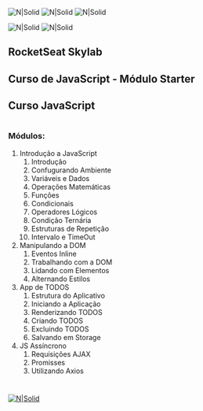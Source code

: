 

 ![N|Solid](https://xesque.rocketseat.dev/platform/1564681946529.svg) ![N|Solid](https://xesque.rocketseat.dev/platform/1564682281422.svg) ![N|Solid](https://xesque.rocketseat.dev/platform/1564682425906.svg) 
 
 ![N|Solid](https://xesque.rocketseat.dev/platform/1566444110414.png) ![N|Solid](https://xesque.rocketseat.dev/platform/1566444881250.png)

##

## RocketSeat Skylab ##

## Curso de JavaScript - Módulo Starter ##

## Curso JavaScript ##
# 
### Módulos: ###
1. Introdução a JavaScript
	1.  Introdução
  	2.  Confugurando Ambiente
  	3.  Variáveis e Dados
  	4.  Operações Matemáticas
  	5.  Funções
  	6.  Condicionais
  	7.  Operadores Lógicos
  	8.  Condição Ternária
  	9.  Estruturas de Repetição
  	10. Intervalo e TimeOut
 2. Manipulando a DOM
  	1.  Eventos Inline
  	2.  Trabalhando com a DOM
  	3.  Lidando com Elementos
  	4.  Alternando Estilos
 3. App de TODOS
  	1.  Estrutura do Aplicativo
  	2.  Iniciando a Aplicação
  	3.  Renderizando TODOS
  	4.  Criando TODOS
  	5.  Excluindo TODOS
  	6.  Salvando em Storage
 4. JS Assíncrono
  	1.  Requisições AJAX
  	2.  Promisses
  	3.  Utilizando Axios
# 	

[![N|Solid](https://rocketseat.com.br/static/images/og/rocketseat.png)](https://skylab.rocketseat.com.br/journey/starter) 
